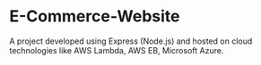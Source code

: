 # E-Commerce-Website
A project developed using Express (Node.js) and hosted on cloud technologies like AWS Lambda, AWS EB, Microsoft Azure.
